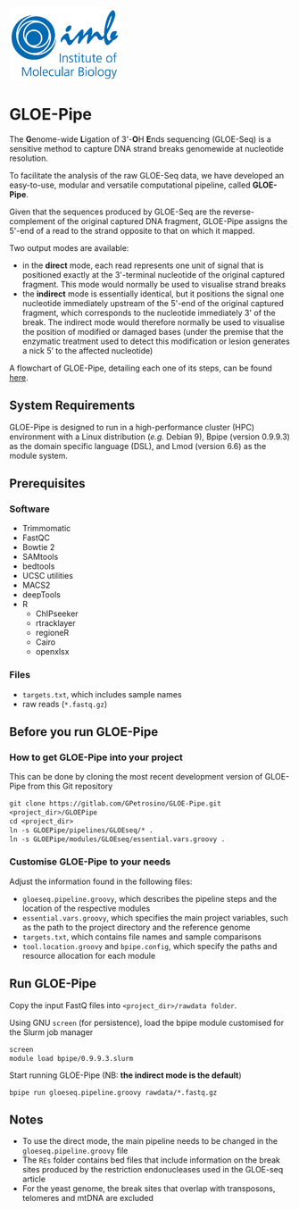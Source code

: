 ![IMB-logo](resources/IMB_logo.png)

# GLOE-Pipe

The **G**enome-wide **L**igation of 3'-**O**H **E**nds sequencing (GLOE-Seq) is a sensitive method to capture DNA strand breaks genomewide at nucleotide resolution.

To facilitate the analysis of the raw GLOE-Seq data, we have developed an easy-to-use, modular and versatile computational pipeline, called **GLOE-Pipe**.

Given that the sequences produced by GLOE-Seq are the reverse-complement of the original captured DNA fragment, GLOE-Pipe assigns the 5'-end of a read to the strand opposite to that on which it mapped. 

Two output modes are available:
- in the **direct** mode, each read represents one unit of signal that is positioned exactly at the 3'-terminal nucleotide of the original captured fragment. This mode would normally be used to visualise strand breaks
- the **indirect** mode is essentially identical, but it positions the signal one nucleotide immediately upstream of the 5'-end of the original captured fragment, which corresponds to the nucleotide immediately 3' of the break. The indirect mode would therefore normally be used to visualise the position of modified or damaged bases (under the premise that the enzymatic treatment used to detect this modification or lesion generates a nick 5’ to the affected nucleotide)

A flowchart of GLOE-Pipe, detailing each one of its steps, can be found [here](https://www.draw.io/?lightbox=1&highlight=0000ff&edit=_blank&layers=1&nav=1&title=GLOEseq_pipeline.html#R7V3rd5u4Ev9rfG73g314%2BvExTuKmvb1pN0lPd%2FdLDwbZZoMRBRwn%2BeuvRgjMQ2Bs83KTds8WhMCSZjTzm9Fo1JMv188fXc1Z%2FQ8byOpJgvHck696kiSqQ4X8AyUvQclEloOCpWsarNKu4N58RaxQYKUb00BeoqKPseWbTrJQx7aNdD9Rprku3iarLbCV%2FFVHW6JMwb2uWdnSH6bhr1ipOJzsHtwgc7liPz2WRsGDuaY%2FLl28sdnv2dhGwZO1Fn6G9dFbaQbexork65586WLsB1fr50tkwbCGIxa8N8t5GjXZRbZf5oUb4fNidTv2rafV3fz25n728%2FWmHxLgSbM2bCx60tAiH5wa5hOMrmUubfpg%2BGsDTZ26dBiiW3K1ZP%2FS1%2BZuuoQ0iX4rLKWD4b%2BEY7%2Fy1xa5EskzS5sjaxoN6SW2sEsryTP6h1TxfBc%2FRkQigzhdYNtnHCUOod2at0IG%2ByL9TnS3MC0r9tHrIfyNPho%2BoTSUp0tXM0wytqliHa9NndwKUMXSPI9dR%2BQVok7GacPI9YRcHz3HihitPiK8Rr77Qqqwp5MJIw2bUiEbbWP8OWRlqxhrygor1NicWEaf3jEHuWD8weeVJ%2F32z%2Fsfm8%2Bbq9d%2FHj49zP72nv7pi%2B%2FM0lVmkQUxySxillsUYZLllqFQAbe8%2FvCvHoS%2F%2Fvk8u7t216Lx8PHlU1%2FO0A4ZROayW%2Bz6K7zEtmZd70pjBIBx2dX5grHDqPIv8v0XRkFt42NSFOMJ9Gz6f8HrA5Xd%2FR17cvXMvkxvXkJaZJgklyAe3rg6KpgirNPQ00KyucjSfPMpqX14JGCvfsMmacqO3BMpSe5xioq%2B5i6Rz95KETJqxvG0VcVzIS6hoPsSewlu%2F44%2F271G73bvGReAK8itDvMWZjEUzkwrbE4NfBOQrahe5Qx2kkaQc%2FUByNkEg4QaAB70PUriC1JBVJxnjnq4lHoX07Vm2jCepoMsk4hTUjgt1hzBryaLA810bEMS3UmWeY5mlynbpAs0kMEuWiSas%2FJ9wLoXQBBptjR9ot4GRH2Qm4%2FfCLGwZ9oYbr58ve5%2FI0NCrucWngPdNM9HZDhm4Uh5rJ6HfsG3LIzI1SB8OiD6Ej%2B9ZDubXzEcX40z5pnukTLeMOQX8wY3DQMqp%2BWxX%2BnT2Wf62py8HWNOYvughWmbvomBaT%2FM4ckfB3Nrp%2FttYc3wqHDxHGKFgXghFpBDmVFYY2NjAeudf%2F%2BQ5xEJbmog%2FzRi2YWd60O3zQXRBVTKa0SIwrw7osMV8OAz0jc%2BjHeMB3Nako%2Bhq4CeYhKLjLPIUx5xkKco1WWnKBytlBoCgr8duCQC1iFIHTofgI9QnY%2FDgsjqV7jDVagWS4%2BhmBkyiWPZhWUngse%2BpCYINkp%2BAC8WHjoVNfLtR7VN1Bhe%2F51AkPtQYwIz7iBkDmqsEhKG02o%2FJmwIEn73kPt1%2Fi%2B434ioBOOb5wLIirQ5fgaJZtrLQKbNsWsgt0%2BKyQ0dopDxqcQDg1SNnsT9a%2FCYGOJIgb9RDUczjOjbUpGC4MGPhrFYQExv4D9znCLJh0WYi9eT%2Fa6UoDRELllC5VMhrZXQOt56QSc8QpqkUzLEPihkakXEitWS8inmz7HxkinMdNQ3wpJP3wqHY1cx%2B2pYYsa%2FJcwRqP%2BFaSGbqPvYp8xSn4fCbHMLOxD%2FnYo64Wlrh9J877fr6tXtt%2B8PFXbKdjZ%2BLnEa71jFFGOda51oIHadY3vBXmaNF%2FAi1qMqGg6FPOFAZSwVcHHwWwxLpJi%2BZDgmBlEAxZm6Zl0w37YPuGMaerottICfwaTWwqLuogX1EE2rBdlK0r0bOf4TiJEDGY8B2eQ2puoPwHfRQtc7viuD70r7%2FDrl8hPzfX7vAHA%2FAKTeEvIpe2Eusw1NPX2HgEdAwIwqon456O4Wu4%2Fg4gF%2FjmZrSyAT%2BLLoTPWyg3gPZjBztLBVwLCVFtbBOxTrmgkazsbwho0QkWiDIkV3NEwo%2BeLByv69YaejjI6DhmiNeB9oGNblmJPG7wChPEAI3ZadAQj7HEAOV6WsSfNNO9AagrNT%2BUF5n84MeDaMPSMM7vfZbLmgesMOPO15YSRhwbfdcgzPQT8vJRycdNkqU%2BuorgbTHh6O%2BShlSvFNC1glWruJIZVoEWTwpLle7qJhXrUsdmHwrWDgc9YHM%2FSoZ%2FRTsMFx8ZNpACcll4M068UzvRwGK1T0tDF0pG%2FJi4nxSowNpwmF60%2FChwB8UNjxR9nW8IZ3r60sFdvKhyi47cr00T2BjPDu1tWcepTeSC1rKasNWso8I6rRJarwBzu7RqUkyKgkP1DJGlX%2Fs2ivXl%2F79y%2F27FJSlrffpde%2BqLQCUSqGGykocGRMUmkHxfBEvEFfvXBd7SVWwQGO8PJZZBSyWhgDNxzHGeLQ%2BuQiaEFJdtoHhiKoMSNK9s9LKuHL4JBfGyJEfRgInVjcLgaOpd5TV9vSMaUhCtAPgnMee2xBvx4IsCAPf%2BmD4FGk2vcqiYBxcpUET7ClFAfzJHyhd1fyMEdd0GBe9mGhcvNJlSZJhlGUjAjkRmAfYT%2BV0STcSMxoNvPlFbLmeNu6NZUVU5HA6wsDQUhGZg6G6niP3KN335BrBghoTxj1fkmn5IjN%2FaJvUoXoy8gqVU6iGEVOBWnkxPceKkOV1B4DWU5tIUm3SzywvpCqP9lTPyWj5fSWlsz302hvdIpMz0y5%2BWhjfMS3fzlo3f%2FzbuJP9I%2FDvng2wc%2BVRigrJaeEwp9MDaxXcAGd3OqilDAYHRWrPjooWD2xiaVeTFiaC8b1EL007CJ6zzeRVBp33SG2MOA4sDrREMJirTwcYikNQax6Y0Xl0bhVSMUfW%2BYIiBnnMbKmZAl4KmODyxyVSWgKg5deEFibhkFFTYoOu5I71nu5l7PlzMW%2BFqxCBFKAKXvSLHVK%2FiMjdgnKQiXNvCT34u6e%2FAfVXf8S2%2BTTmkkJigijbpHn97K75CogvSKIg2TcqZSF01zPjKwcTPuShB5mCF3ew0gDs5mfUTjCdf114wdxPrBXGVjmIiPCyMNfepH0as9XHcgrME2jbphUtpHuuIl2l3E5nr5wFmfYcJvnTFubFvDaDbKeEHy1EQfkSEmZjXJWxjW77BY2oDN8LmRY3cJLr5ucTlrWD3lbx5ZFlEkQdUj5HGn6qhe657vG4DUw8yjcXN4EM%2FMdtMM28Xyba8iVAHiF49Tlj7PUptUmvdmtIs1SWTqVyke5nYbjpFRRhGI3T5Rt5dj6opDiyHpc%2FXNk6CC6abKZknan7iLNp2He2F0TNfBKtcvcXG4hBFAg6Fx%2FBN3zAYC6bYQrwNydpQ3ZrLteHmy3Kk0tDdS7FCCHDNaS3cqX2KM2ZGa9ckzNyjFuxXGrPkapnUXj30ZbcajMH2f5RCpXo63G%2B7TP%2BMT61S5icIdSaRVgHb6IEUvEJNA%2FnRE9yqlLgCd7upEhzbfHAA7%2FzGAH6ebhiEP9LRCHInQQcSjSues9uZTea174DMsKn1GbuEfpkC9GOo4BRmfOAKrQJgOorZgcfAYYHccAUjno2wkO4E%2FCtlfa15rulV9nnxP4QZGFrllWgyvttJWHo4d4aOv5oIf0OvtQ6SB6UM%2FQah4IgpKynIf7BAg3WLEtqTIqK1VqAhblrZpQTmi2DYEOkFavrIyJvRImcHsyPQisfg1LaUh19Bs0z%2BQS2TRbryQsiIW0cVFjcdZBO37umn24nIqT63zkVNrK6aSckjuEcusEuXGRk4gorFL%2BjMsaNq24%2BtLxzepYiXPU%2Fnhodl5Ara67c9xFfVjy5XpV4KSkCpROVYGVeJtVYVLIgqIwVIteqG2x010Yh%2FscXeRYpk51XH%2BB3UdSZJgu5JIFZgz2PYW%2Bx2Z0L%2BnG4do27vI9X20bLjR0Stuq569tO%2BpRUIWy2L9tj0KEyw1iMdF4u9KChkw5zTU9ivG3pg%2FBeejZCYP2wg%2B3toYRAP2wWwcLnoS373wFjzrsoOCRzz7krNxiRl2wqvTOoFOR%2FWnbwSZtUvm0zXv5eqMVOp666%2F%2B0pad26Hhmy4ilaanWQ8vyGl9bS3NkXB2g6G3QP6DTtTV0EffCfMCBw880IGfPAnoh%2F%2BfrDQypTQ93%2BBAYHD0atc8%2FoaMhMMD6fLj58Xts%2FlNaRgEFgYSd3isT2sdd3C0zN5c%2FkgFEwT6ZlPu961vDKuD29M4ZRc1ye207Z7h5C84e3zaZfHFcVnV2Kztz2OyjxFft2Rnv0AIRUujgCfwIq22onLJvX64FyfumX388fLqWTDIlninUWCY6kc71Fz4VII8S5G4ken8TdL%2Fp3Ia09SbWe4n1VJga%2BiPsVgkS9XM9I51Jwwi7MAGY4cB%2FHK3b7stAeVQWxI4lNUwipyFnF6Y4mWR1SX1nbI2zSRIyA1dvBsNI1L3dDIb8s1lbjck77mzWw%2FR8w2ezimLZrQDdwgJRu1uxZcJjbArTW7ja1tBANXbRlqHZD3u7zBYfXk3HSSbY%2FV2MlVTSXM5R81xTJX3qdHUZKyadt8IhURRgwC5ybuASY3z7Bm1tWWgw5cqN8Hmxuh371tPqbn57cz%2F7%2BXrTz%2FciZdjktKNgvyBiZcTZMOcM2nkuqVkGq8yW3lS2KaBwqiiT9Co3yRUPFichRwVcIArpbJNSFiUrBYivci7IZvlOHpZcCjHvd93WMXY83ywPLSt1jd0pjoxhWgPEzukJh3NXSAeWZ4hqa%2BBTe%2B7BP7GDvnfUaV3SN2DS1sFdolRyaiqHJ%2BUvx15Nmq%2BF%2FP12rVfusOSn5Ovs6XLsJKhZ4J8qmI9v9SS29zPFzqJhvbM%2B7CyrY8YldUwV%2BUW5smzUohFrBu6XGU4Zs51cW3kDJmqGPSU5q9D5EGhYE3vmZwXdnUXtk%2FHU47EGu8UUStCNRw%2BgYtzGjqB6QyamNOYksG7Uxsx6yq6wH0Q7a%2BAkD5bJDNh0gdhlLPyJ0gk5XtraeUMkjMKS9pJwcjoJuYEZZ7gPutdEYAb%2F9I1et9ZizuBQzKlJjLsF5HnyqTAXfIytwgCybsGDaa9Dx2LC2A2iGITcYzHzqoWDmTnSu4MHYnZv3ImY9%2FYPe7ZW7qjnjHFByMguHoWLitIfiJ0XCm0LVJXHwleCSOV4QEtw0hv6tSFKGp7pG8%2FHa86UPeloz3zBmhtU3IUgmOQipSqWXOQRBflgqV4mfpg7ihIHVNflVyzSj2%2FYr8gfllaPgTrtsLzjwVLZbAvhCRGto6UIibCjFuiyyxc4HKL8xhCHbiLXvEcqW5eB6O3FjiphhaFHBLpQ126PtemBp1WzEd7APesWXQb0wo0fEnfrRz5Bz27nhyIpqbN%2FeOdINLn3gy8jWt16LgwOMsXITTqnVNXpNo4yzzixckWiqflYucJml9LbG9d6mcL%2BFujgvumz44%2FgLkxlddWfHDj2B8y3iZqab6o8HGQPQhc5IcPyqLYtm2fv52h%2Fm%2Bd0e3G97n%2F9cb9Rrq7%2F%2B3A7%2FLl9Lu8SqWnndWml%2FkDk1RpTN0Q8IJRnuUTvsHMZfXi1wXSR%2Fq6pRfsz8%2BlxdkpaFuWEyJDGcqsqmju0Wanc0dj2A%2BR6dSqQb3PJEylBWFlJWV2BgMkcJr3%2FQ6Nyp1IfYcMVHEnV6ajgYNvrz3hS%2FU4GCP9O23QzIo4zy8qHDo%2BzhkmzB9xJ3efy5JkQ3WTxe9pG%2BPCumaklzqxnOzMv%2BK%2B07pnPtrxg%2FpZq7VlP4kkqBWIHJnE29Pt9ElcyiYXyc7SRyfhWFedkOEzMuUbzWxTka%2B30nIOcqZ2caHezq%2FJT613v5Ogdvpet2VkQOtbbMpFHx%2Bz%2FjuVMLe%2BwLudnaz%2BTeat58lSxTXZoLnn9uTDDqYn26KsHp7UPV%2B%2FLprVP1VeUZlKKs4x4n2rKAgjUpqXJwz8%2BpGJi208J%2BOnwlIDnuTCcTgmohmcCdSkxsHIGuBJ5GwskwGxKE0xfxHI8dRFuxtsnhJuLTjbb4v%2Fn%2FuwsONeHPL4yiXIw5xvWhKnmOhb2eRO%2FfddObqvvQGlQYUfl3sP9PRWEia7kgPBu9XAaiuJLdq48yJX9nehEkx26AeZy5eI19oJ0b42P%2F17G%2F%2B7cIz%2FVrMyvcbanlt3G%2Bpa3hVW6%2FDBkh7ck7EdFzipAsb7M2vn7wrqn7oKzJzup467MBc12CZkJQ7hJQaTne0Wtq6Mt19kjMHZna7QkTd%2FUvFZlnndUrArYEjPBj1tjBKuv%2FkdMGajxfw%3D%3D).

## System Requirements
GLOE-Pipe is designed to run in a high-performance cluster (HPC) environment with a Linux distribution (*e.g.* Debian 9), Bpipe (version 0.9.9.3) as the domain specific language (DSL), and Lmod (version 6.6) as the module system.

## Prerequisites

### Software
- Trimmomatic
- FastQC
- Bowtie 2
- SAMtools
- bedtools
- UCSC utilities
- MACS2
- deepTools
- R
  - ChIPseeker
  - rtracklayer
  - regioneR
  - Cairo
  - openxlsx

### Files
- `targets.txt`, which includes sample names
- raw reads (`*.fastq.gz`)

## Before you run GLOE-Pipe

### How to get GLOE-Pipe into your project
This can be done by cloning the most recent development version of GLOE-Pipe from this Git repository

    git clone https://gitlab.com/GPetrosino/GLOE-Pipe.git <project_dir>/GLOEPipe
    cd <project_dir>
    ln -s GLOEPipe/pipelines/GLOEseq/* . 
    ln -s GLOEPipe/modules/GLOEseq/essential.vars.groovy .

### Customise GLOE-Pipe to your needs

Adjust the information found in the following files:

- `gloeseq.pipeline.groovy`, which describes the pipeline steps and the location of the respective modules
- `essential.vars.groovy`, which specifies the main project variables, such as the path to the project directory and the reference genome 
- `targets.txt`, which contains file names and sample comparisons
- `tool.location.groovy` and `bpipe.config`, which specify the paths and resource allocation for each module

## Run GLOE-Pipe

Copy the input FastQ files into `<project_dir>/rawdata folder`.

Using GNU `screen` (for persistence), load the bpipe module customised for the Slurm job manager

    screen
    module load bpipe/0.9.9.3.slurm

Start running GLOE-Pipe (NB: **the indirect mode is the default**)

    bpipe run gloeseq.pipeline.groovy rawdata/*.fastq.gz

## Notes
- To use the direct mode, the main pipeline needs to be changed in the `gloeseq.pipeline.groovy` file
- The `REs` folder contains bed files that include information on the break sites produced by the restriction endonucleases used in the GLOE-seq article
- For the yeast genome, the break sites that overlap with transposons, telomeres and mtDNA are excluded
